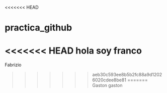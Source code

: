 <<<<<<< HEAD
# practica_github
<<<<<<< HEAD
hola soy franco
=======
Fabrizio
>>>>>>> aeb30c593ee8b5b2fc88a9d12026020cdee8be81
=======
Gaston
>>>>>>> gaston
